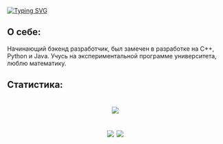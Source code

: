 [![Typing SVG](https://readme-typing-svg.demolab.com?font=Fira+Code&pause=1000&width=435&lines=%D0%9C%D0%BE%D1%80%D0%B8%D0%BA%D0%BE%D0%B2+%D0%90%D0%BB%D0%B5%D0%BA%D1%81%D0%B5%D0%B9;%D0%A1%D1%82%D1%83%D0%B4%D0%B5%D0%BD%D1%82+3+%D0%BA%D1%83%D1%80%D1%81%D0%B0+%D0%9D%D0%98%D0%AF%D0%A3+%D0%9C%D0%98%D0%A4%D0%98)](https://git.io/typing-svg)

О себе:
-
Начинающий бэкенд разработчик, был замечен в разработке на C++, Python и Java.
Учусь на экспериментальной программе университета, люблю математику.

Статистика:
-
<h1 align="center">

![](https://github-profile-summary-cards.vercel.app/api/cards/profile-details?username=Wpert&theme=solarized_dark)

![](https://github-profile-summary-cards.vercel.app/api/cards/repos-per-language?username=Wpert&theme=solarized_dark)
![](https://github-profile-summary-cards.vercel.app/api/cards/stats?username=Wpert&theme=solarized_dark) </h1>
